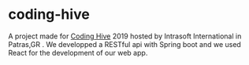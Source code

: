 # coding-hive

A project made for [Coding Hive](https://codingschool.eu/coding-hive-patras/) 2019 hosted by Intrasoft International in Patras,GR . We developped a RESTful api with Spring boot and we used React for the development of our web app.
